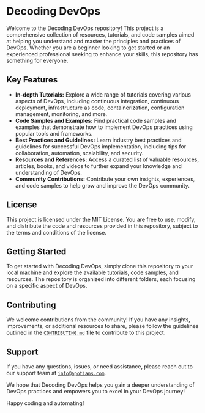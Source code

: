 # Decoding DevOps

Welcome to the Decoding DevOps repository! This project is a comprehensive collection of resources, tutorials, and code samples aimed at helping you understand and master the principles and practices of DevOps. Whether you are a beginner looking to get started or an experienced professional seeking to enhance your skills, this repository has something for everyone.

## Key Features

- **In-depth Tutorials:** Explore a wide range of tutorials covering various aspects of DevOps, including continuous integration, continuous deployment, infrastructure as code, containerization, configuration management, monitoring, and more.
- **Code Samples and Examples:** Find practical code samples and examples that demonstrate how to implement DevOps practices using popular tools and frameworks.
- **Best Practices and Guidelines:** Learn industry best practices and guidelines for successful DevOps implementation, including tips for collaboration, automation, scalability, and security.
- **Resources and References:** Access a curated list of valuable resources, articles, books, and videos to further expand your knowledge and understanding of DevOps.
- **Community Contributions:** Contribute your own insights, experiences, and code samples to help grow and improve the DevOps community.

## License

This project is licensed under the MIT License. You are free to use, modify, and distribute the code and resources provided in this repository, subject to the terms and conditions of the license.

## Getting Started

To get started with Decoding DevOps, simply clone this repository to your local machine and explore the available tutorials, code samples, and resources. The repository is organized into different folders, each focusing on a specific aspect of DevOps.

## Contributing

We welcome contributions from the community! If you have any insights, improvements, or additional resources to share, please follow the guidelines outlined in the [`CONTRIBUTING.md`](CONTRIBUTING.md) file to contribute to this project.

## Support

If you have any questions, issues, or need assistance, please reach out to our support team at [`info@apotians.com`](mailto:info@apotians.com).

We hope that Decoding DevOps helps you gain a deeper understanding of DevOps practices and empowers you to excel in your DevOps journey!

Happy coding and automating!
